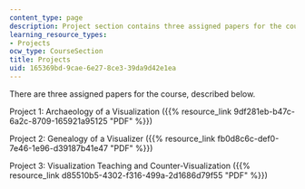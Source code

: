 ```yaml
---
content_type: page
description: Project section contains three assigned papers for the course.
learning_resource_types:
- Projects
ocw_type: CourseSection
title: Projects
uid: 165369bd-9cae-6e27-8ce3-39da9d42e1ea
---
```


There are three assigned papers for the course, described below.

Project 1: Archaeology of a Visualization ({{% resource_link 9df281eb-b47c-6a2c-8709-165921a95125 "PDF" %}})

Project 2: Genealogy of a Visualizer ({{% resource_link fb0d8c6c-def0-7e46-1e96-d39187b41e47 "PDF" %}})

Project 3: Visualization Teaching and Counter-Visualization ({{% resource_link d85510b5-4302-f316-499a-2d1686d79f55 "PDF" %}})